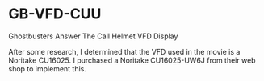 # GB-VFD-CUU
Ghostbusters Answer The Call Helmet VFD Display

After some research, I determined that the VFD used in the movie is
a Noritake CU16025.  I purchased a Noritake CU16025-UW6J from their
web shop to implement this.


